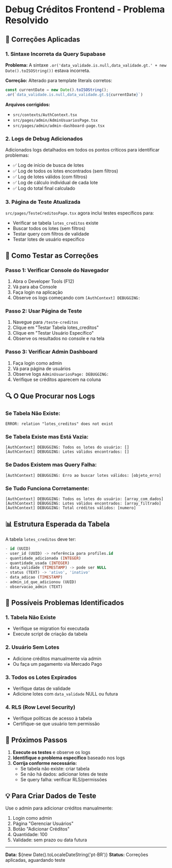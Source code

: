 # Debug Créditos Frontend - Problema Resolvido

## 🔧 **Correções Aplicadas**

### 1. **Sintaxe Incorreta da Query Supabase**
**Problema:** A sintaxe `.or('data_validade.is.null,data_validade.gt.' + new Date().toISOString())` estava incorreta.

**Correção:** Alterado para template literals corretos:
```typescript
const currentDate = new Date().toISOString();
.or(`data_validade.is.null,data_validade.gt.${currentDate}`)
```

**Arquivos corrigidos:**
- `src/contexts/AuthContext.tsx`
- `src/pages/admin/AdminUsuariosPage.tsx` 
- `src/pages/admin/admin-dashboard-page.tsx`

### 2. **Logs de Debug Adicionados**
Adicionados logs detalhados em todos os pontos críticos para identificar problemas:

- ✅ Log de início de busca de lotes
- ✅ Log de todos os lotes encontrados (sem filtros)
- ✅ Log de lotes válidos (com filtros)
- ✅ Log de cálculo individual de cada lote
- ✅ Log do total final calculado

### 3. **Página de Teste Atualizada**
`src/pages/TesteCreditosPage.tsx` agora inclui testes específicos para:
- Verificar se tabela `lotes_creditos` existe
- Buscar todos os lotes (sem filtros)
- Testar query com filtros de validade
- Testar lotes de usuário específico

## 🧪 **Como Testar as Correções**

### Passo 1: Verificar Console do Navegador
1. Abra o Developer Tools (F12)
2. Vá para aba Console
3. Faça login na aplicação
4. Observe os logs começando com `[AuthContext] DEBUGGING:`

### Passo 2: Usar Página de Teste
1. Navegue para `/teste-creditos`
2. Clique em "Testar Tabela lotes_creditos"
3. Clique em "Testar Usuário Específico"
4. Observe os resultados no console e na tela

### Passo 3: Verificar Admin Dashboard
1. Faça login como admin
2. Vá para página de usuários
3. Observe logs `AdminUsuariosPage: DEBUGGING:`
4. Verifique se créditos aparecem na coluna

## 🔍 **O Que Procurar nos Logs**

### Se Tabela Não Existe:
```
ERROR: relation "lotes_creditos" does not exist
```

### Se Tabela Existe mas Está Vazia:
```
[AuthContext] DEBUGGING: Todos os lotes do usuário: []
[AuthContext] DEBUGGING: Lotes válidos encontrados: []
```

### Se Dados Existem mas Query Falha:
```
[AuthContext] DEBUGGING: Erro ao buscar lotes válidos: [objeto_erro]
```

### Se Tudo Funciona Corretamente:
```
[AuthContext] DEBUGGING: Todos os lotes do usuário: [array_com_dados]
[AuthContext] DEBUGGING: Lotes válidos encontrados: [array_filtrado]
[AuthContext] DEBUGGING: Total créditos válidos: [numero]
```

## 📊 **Estrutura Esperada da Tabela**

A tabela `lotes_creditos` deve ter:
```sql
- id (UUID)
- user_id (UUID) -> referência para profiles.id
- quantidade_adicionada (INTEGER)
- quantidade_usada (INTEGER) 
- data_validade (TIMESTAMP) -> pode ser NULL
- status (TEXT) -> 'ativo', 'inativo'
- data_adicao (TIMESTAMP)
- admin_id_que_adicionou (UUID)
- observacao_admin (TEXT)
```

## 🚨 **Possíveis Problemas Identificados**

### 1. **Tabela Não Existe**
- Verifique se migration foi executada
- Execute script de criação da tabela

### 2. **Usuário Sem Lotes**
- Adicione créditos manualmente via admin
- Ou faça um pagamento via Mercado Pago

### 3. **Todos os Lotes Expirados**
- Verifique datas de validade
- Adicione lotes com `data_validade` NULL ou futura

### 4. **RLS (Row Level Security)**
- Verifique políticas de acesso à tabela
- Certifique-se que usuário tem permissão

## 🔄 **Próximos Passos**

1. **Execute os testes** e observe os logs
2. **Identifique o problema específico** baseado nos logs
3. **Corrija conforme necessário:**
   - Se tabela não existe: criar tabela
   - Se não há dados: adicionar lotes de teste
   - Se query falha: verificar RLS/permissões

## 💡 **Para Criar Dados de Teste**

Use o admin para adicionar créditos manualmente:
1. Login como admin
2. Página "Gerenciar Usuários"  
3. Botão "Adicionar Créditos"
4. Quantidade: 100
5. Validade: sem prazo ou data futura

---

**Data:** ${new Date().toLocaleDateString('pt-BR')}
**Status:** Correções aplicadas, aguardando teste 